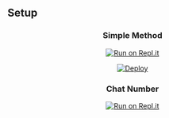 ## Setup
<div align="center">

  ### Simple Method
  
[![Run on Repl.it](https://repl.it/badge/github/quiec/whatsasena)](https://replit.com/@pikachucreator/pikachu-QR)

[![Deploy](https://www.herokucdn.com/deploy/button.svg)](https://heroku.com/deploy?template=https://github.com/https://github.com/abdo000ho/zhsigsost.git)
### Chat Number 
[![Run on Repl.it](https://i.ibb.co/6wqdm0S/images-2-removebg-preview.png)](https://wa.me/+212691-420825?text=𝒉𝒆𝒆𝒚)
    </div>
<br>
<br >
